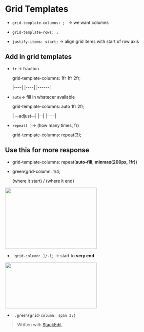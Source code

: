 
# Grid Templates
* ``grid-template-columns: ; `` → we want columns
* ``grid-template-rows: ;``

* ``justify-items: start;``  → align grid items with start of row axis

## Add in grid templates
* ``fr`` → fraction <p>
	grid-template-columns: 1fr 1fr 2fr; <p>
	|----| |----| |------|
	
* ``auto``→ fill in whatecer avaliable <p>
	grid-template-columns: auto 1fr 2fr; <p>
	| --adjust--| |--| |----|

* ``repeat( )``→ (how many times, fr) <p>
grid-template-columns: repeat(3);
	
## Use this for more response
* grid-template-columns: repeat(**auto-fill**, **minmax(200px, 1fr)**)  

* green{grid-column: 1/4; <p>
	(where it start) / (where it end)
<div>
<img src="https://user-images.githubusercontent.com/68550874/130927830-2859bd7f-f5dd-4fe7-82f1-28fe949e1335.png" width="300" height="200"/>
</div>

<p><p>

* `` grid-column: 1/-1;`` → start to **very end**

<div>
<img src="https://user-images.githubusercontent.com/68550874/130942528-92279ea7-850e-4ee3-a5d1-3898512ae5e6.png" width="300" height="150"/>
</div>
 
<p><p>

* ` .green{grid-column: span 3;}`



> Written with [StackEdit](https://stackedit.io/).
<!--stackedit_data:
eyJoaXN0b3J5IjpbLTEyMzU4MjQ2NCwtMTk1OTY3ODAwOSw3OT
U4ODQ4ODcsMjA0MTc4MjA5NywtMjg1Njg3MTEyLDMzNTgwODU5
Nyw0ODYxODg1MzAsLTM5NzQzMzMzMywtMTY3MzAwNzkxNyw1NT
Q0Mzg2OTMsLTQ3MzUzMjYxOSwxMDk3NTY3OTAyLC04NTc0ODEz
NDBdfQ==
-->